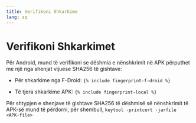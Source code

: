 ```yaml
---
title: Verifikoni Shkarkime
lang: sq
---
```


# Verifikoni Shkarkimet

Për Android, mund të verifikoni se dëshmia e nënshkrimit në APK përputhet me një nga shenjat vijuese SHA256 të gishtave: 

* Për shkarkime nga F-Droid: 
`{% include fingerprint-f-droid %}`

* Të tjera shkarkime APK: 
`{% include fingerprint-local %}`

Për shtypjen e shenjave të gishtave SHA256 të dëshmisë së nënshkrimit të APK-së mund të përdorni, për shembull, 
`keytool -printcert -jarfile <APK-file>`

